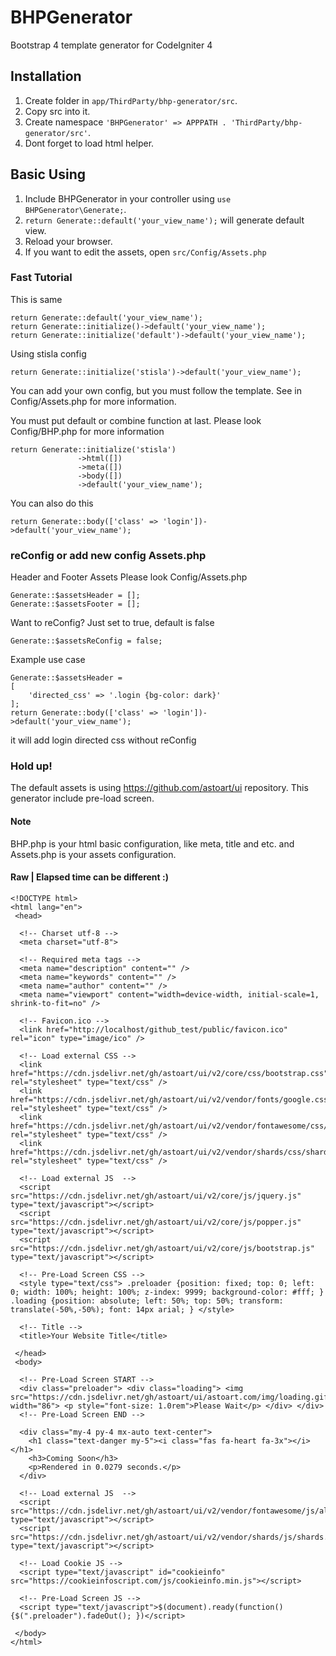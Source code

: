 # BHPGenerator
Bootstrap 4 template generator for CodeIgniter 4

## Installation
  1. Create folder in `app/ThirdParty/bhp-generator/src`.
  2. Copy src into it.
  3. Create namespace `'BHPGenerator' => APPPATH . 'ThirdParty/bhp-generator/src'`.
  4. Dont forget to load html helper.

## Basic Using
  1. Include BHPGenerator in your controller using `use BHPGenerator\Generate;`.
  2. `return Generate::default('your_view_name');` will generate default view.
  3. Reload your browser.
  4. If you want to edit the assets, open `src/Config/Assets.php`

### Fast Tutorial
This is same

    return Generate::default('your_view_name');
    return Generate::initialize()->default('your_view_name');
    return Generate::initialize('default')->default('your_view_name');

Using stisla config

    return Generate::initialize('stisla')->default('your_view_name');

You can add your own config, but you must follow the template. See in Config/Assets.php for more information.

You must put default or combine function at last.
Please look Config/BHP.php for more information

    return Generate::initialize('stisla')
                   ->html([])
                   ->meta([])
                   ->body([])
                   ->default('your_view_name');

You can also do this

    return Generate::body(['class' => 'login'])->default('your_view_name');

### reConfig or add new config Assets.php
Header and Footer Assets
Please look Config/Assets.php

    Generate::$assetsHeader = [];
    Generate::$assetsFooter = [];

Want to reConfig? Just set to true, default is false

    Generate::$assetsReConfig = false;

Example use case
  
    Generate::$assetsHeader =
    [
        'directed_css' => '.login {bg-color: dark}'
    ];
    return Generate::body(['class' => 'login'])->default('your_view_name');

it will add login directed css without reConfig

### Hold up!
The default assets is using https://github.com/astoart/ui repository. This generator include pre-load screen.

#### Note
BHP.php is your html basic configuration, like meta, title and etc. and Assets.php is your assets configuration.

#### Raw | Elapsed time can be different :)
    <!DOCTYPE html>
    <html lang="en">
     <head>
     
      <!-- Charset utf-8 -->
      <meta charset="utf-8">
      
      <!-- Required meta tags -->
      <meta name="description" content="" />
      <meta name="keywords" content="" />
      <meta name="author" content="" />
      <meta name="viewport" content="width=device-width, initial-scale=1, shrink-to-fit=no" />
      
      <!-- Favicon.ico -->
      <link href="http://localhost/github_test/public/favicon.ico" rel="icon" type="image/ico" />
      
      <!-- Load external CSS -->
      <link href="https://cdn.jsdelivr.net/gh/astoart/ui/v2/core/css/bootstrap.css" rel="stylesheet" type="text/css" />
      <link href="https://cdn.jsdelivr.net/gh/astoart/ui/v2/vendor/fonts/google.css" rel="stylesheet" type="text/css" />
      <link href="https://cdn.jsdelivr.net/gh/astoart/ui/v2/vendor/fontawesome/css/all.css" rel="stylesheet" type="text/css" />
      <link href="https://cdn.jsdelivr.net/gh/astoart/ui/v2/vendor/shards/css/shards.css" rel="stylesheet" type="text/css" />
      
      <!-- Load external JS  -->
      <script src="https://cdn.jsdelivr.net/gh/astoart/ui/v2/core/js/jquery.js" type="text/javascript"></script>
      <script src="https://cdn.jsdelivr.net/gh/astoart/ui/v2/core/js/popper.js" type="text/javascript"></script>
      <script src="https://cdn.jsdelivr.net/gh/astoart/ui/v2/core/js/bootstrap.js" type="text/javascript"></script>
      
      <!-- Pre-Load Screen CSS -->
      <style type="text/css"> .preloader {position: fixed; top: 0; left: 0; width: 100%; height: 100%; z-index: 9999; background-color: #fff; } .loading {position: absolute; left: 50%; top: 50%; transform: translate(-50%,-50%); font: 14px arial; } </style>
      
      <!-- Title -->
      <title>Your Website Title</title>
      
     </head>
     <body>
     
      <!-- Pre-Load Screen START -->
      <div class="preloader"> <div class="loading"> <img src="https://cdn.jsdelivr.net/gh/astoart/ui/astoart.com/img/loading.gif" width="86"> <p style="font-size: 1.0rem">Please Wait</p> </div> </div>
      <!-- Pre-Load Screen END -->
      
      <div class="my-4 py-4 mx-auto text-center">
        <h1 class="text-danger my-5"><i class="fas fa-heart fa-3x"></i></h1>
        <h3>Coming Soon</h3>
        <p>Rendered in 0.0279 seconds.</p>
      </div>
      
      <!-- Load external JS  -->
      <script src="https://cdn.jsdelivr.net/gh/astoart/ui/v2/vendor/fontawesome/js/all.js" type="text/javascript"></script>
      <script src="https://cdn.jsdelivr.net/gh/astoart/ui/v2/vendor/shards/js/shards.js" type="text/javascript"></script>
      
      <!-- Load Cookie JS -->
      <script type="text/javascript" id="cookieinfo" src="https://cookieinfoscript.com/js/cookieinfo.min.js"></script>
      
      <!-- Pre-Load Screen JS -->
      <script type="text/javascript">$(document).ready(function(){$(".preloader").fadeOut(); })</script>
      
     </body>
    </html>